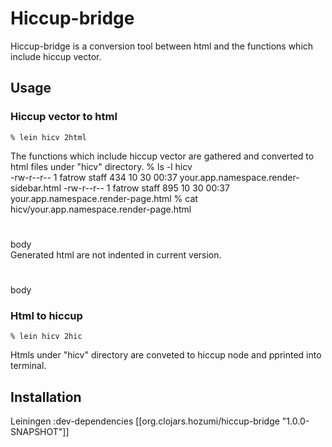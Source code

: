 # Hiccup-bridge

Hiccup-bridge is a conversion tool between html and the functions which include hiccup vector.

## Usage

### Hiccup vector to html
    % lein hicv 2html
The functions which include hiccup vector are gathered and converted to html files under "hicv" directory.
    % ls -l hicv         
    -rw-r--r--  1 fatrow  staff   434 10 30 00:37 your.app.namespace.render-sidebar.html
    -rw-r--r--  1 fatrow  staff   895 10 30 00:37 your.app.namespace.render-page.html
    % cat hicv/your.app.namespace.render-page.html 
    <c-- clj="(defn render-page [req title &amp; body] &quot;Render a page using the given title and body. Title will be escaped,\n  body will not.&quot; $1)"><c-- clj="(html (doctype :html5) $1)"><html><head><title><c-- clj="(str (h title) &quot; - &quot; (h site-title))" /></title><c-- clj="(include-css &quot;/css/style.css&quot; &quot;/css/shCore.css&quot; &quot;/css/shThemeDefault.css&quot;)" /><c-- clj="(include-js &quot;/js/jquery.js&quot; &quot;/js/shCore.js&quot; &quot;/js/shBrushClojure.js&quot; &quot;/js/main.js&quot;)" /></head><body><div id="page-shell"><div id="masthead"><h1><c-- clj="(link-to &quot;/&quot; (h site-title))" /></h1></div><div id="content-shell"><c-- clj="(render-session-info req)" /><c-- clj="(render-sidebar req)" /><h2 id="page-title"><c-- clj="(h title)" /></h2><div id="main-content">body</div><div class="clear"></div></div></div></body></html></c--></c-->
Generated html are not indented in current version.
    <c-- clj="(defn render-page [req title &amp; body] &quot;Render a page using the given title and body. Title will be escaped,\n  body will not.&quot; $1)">
    <c-- clj="(html (doctype :html5) $1)">
    <html>
    <head>
    <title>
    <c-- clj="(str (h title) &quot; - &quot; (h site-title))" />
    </title>
    <c-- clj="(include-css &quot;/css/style.css&quot; &quot;/css/shCore.css&quot; &quot;/css/shThemeDefault.css&quot;)" />
    <c-- clj="(include-js &quot;/js/jquery.js&quot; &quot;/js/shCore.js&quot; &quot;/js/shBrushClojure.js&quot; &quot;/js/main.js&quot;)" />
    </head>
    <body>
    <div id="page-shell">
      <div id="masthead">
        <h1>
          <c-- clj="(link-to &quot;/&quot; (h site-title))" />
        </h1>
      </div>
      <div id="content-shell">
        <c-- clj="(render-session-info req)" />
        <c-- clj="(render-sidebar req)" />
        <h2 id="page-title">
          <c-- clj="(h title)" />
        </h2>
        <div id="main-content">body</div>
        <div class="clear"></div>
      </div>
    </div>
    </body>
    </html>
    </c-->
    </c-->

### Html to hiccup    
    % lein hicv 2hic
Htmls under "hicv" directory are conveted to hiccup node and pprinted into terminal.
    
## Installation

Leiningen
    :dev-dependencies [[org.clojars.hozumi/hiccup-bridge "1.0.0-SNAPSHOT"]]


